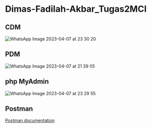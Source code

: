 # Dimas-Fadilah-Akbar_Tugas2MCI

## CDM

![WhatsApp Image 2023-04-07 at 23 30 20](https://user-images.githubusercontent.com/89715780/230708025-29763561-437f-422f-a703-359c6556499a.jpeg)

## PDM

![WhatsApp Image 2023-04-07 at 21 39 05](https://user-images.githubusercontent.com/89715780/230708010-02574169-424c-4aa1-a9b1-5bdb8a9346fd.jpeg)

## php MyAdmin

![WhatsApp Image 2023-04-07 at 23 29 55](https://user-images.githubusercontent.com/89715780/230708044-592254d4-d35d-4fe1-bae8-3851774089ae.jpeg)

## Postman

<a href="https://documenter.getpostman.com/view/25228497/2s93XsXkmV">Postman documentation</a>
